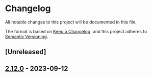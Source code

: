 # Changelog
All notable changes to this project will be documented in this file.

The format is based on [Keep a Changelog](https://keepachangelog.com/en/1.0.0/),
and this project adheres to [Semantic Versioning](https://semver.org/spec/v2.0.0.html).

## [Unreleased]

## [2.12.0] - 2023-09-12
[2.12.0]: https://github.com/subquery/subql-stellar/tag/v2.12.0